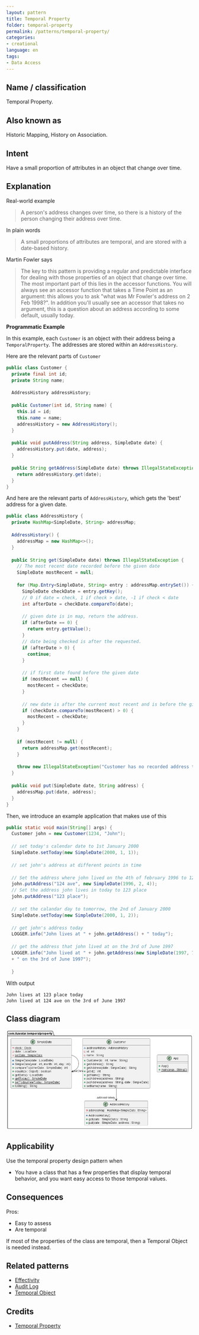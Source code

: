 ```yaml
--- 
layout: pattern 
title: Temporal Property
folder: temporal-property
permalink: /patterns/temporal-property/
categories:
- creational 
language: en 
tags:
- Data Access
---
```


## Name / classification

Temporal Property.

## Also known as
Historic Mapping, History on Association.

## Intent

Have a small proportion of attributes in an object that change over time.

## Explanation

Real-world example
> A person's address changes over time, so there is a history of the person changing their 
> address over time.

In plain words
> A small proportions of attributes are temporal, and are stored with a date-based history.  

Martin Fowler says
> The key to this pattern is providing a regular and predictable interface for dealing with 
> those properties of an object that change over time. The most important part of this lies in 
> the accessor functions. You will always see an accessor function that takes a Time Point as an 
> argument: this allows you to ask "what was Mr Fowler's address on 2 Feb 1998?". In addition 
> you'll usually see an accessor that takes no argument, this is a question about an address 
> according to some default, usually today.

**Programmatic Example**

In this example, each `Customer` is an object with their address being a `TemporalProperty`. The 
addresses are stored within an `AddressHistory`.

Here are the relevant parts of `Customer`
```java
public class Customer {
  private final int id;
  private String name;

  AddressHistory addressHistory;
  
  public Customer(int id, String name) {
    this.id = id;
    this.name = name;
    addressHistory = new AddressHistory();
  }
  
  public void putAddress(String address, SimpleDate date) {
    addressHistory.put(date, address);
  }
  
  public String getAddress(SimpleDate date) throws IllegalStateException {
    return addressHistory.get(date);
  }
}
```

And here are the relevant parts of `AddressHistory`, which gets the 'best' address for a given date.

```java
public class AddressHistory {
  private HashMap<SimpleDate, String> addressMap;
  
  AddressHistory() {
    addressMap = new HashMap<>();
  }
  
  public String get(SimpleDate date) throws IllegalStateException {
    // The most recent date recorded before the given date
    SimpleDate mostRecent = null;

    for (Map.Entry<SimpleDate, String> entry : addressMap.entrySet()) {
      SimpleDate checkDate = entry.getKey();
      // 0 if date = check, 1 if check > date, -1 if check < date
      int afterDate = checkDate.compareTo(date);

      // given date is in map, return the address.
      if (afterDate == 0) {
        return entry.getValue();
      }
      // date being checked is after the requested.
      if (afterDate > 0) {
        continue;
      }

      // if first date found before the given date
      if (mostRecent == null) {
        mostRecent = checkDate;
      }

      // new date is after the current most recent and is before the given
      if (checkDate.compareTo(mostRecent) > 0) {
        mostRecent = checkDate;
      }
    }

    if (mostRecent != null) {
      return addressMap.get(mostRecent);
    }

    throw new IllegalStateException("Customer has no recorded address that early.");
  }
  
  public void put(SimpleDate date, String address) {
    addressMap.put(date, address);
  }
}

```

Then, we introduce an example application that makes use of this

```java
public static void main(String[] args) {
  Customer john = new Customer(1234, "John");

  // set today's calendar date to 1st January 2000
  SimpleDate.setToday(new SimpleDate(2000, 1, 1));

  // set john's address at different points in time

  // Set the address where john lived on the 4th of february 1996 to 124 ave
  john.putAddress("124 ave", new SimpleDate(1996, 2, 4));
  // Set the address john lives in today to 123 place
  john.putAddress("123 place");

  // set the calandar day to tomorrow, the 2nd of January 2000
  SimpleDate.setToday(new SimpleDate(2000, 1, 2));

  // get john's address today
  LOGGER.info("John lives at " + john.getAddress() + " today");

  // get the address that john lived at on the 3rd of June 1997
  LOGGER.info("John lived at " + john.getAddress(new SimpleDate(1997, 7, 3))
  + " on the 3rd of June 1997");

  }
```

With output

```
John lives at 123 place today
John lived at 124 ave on the 3rd of June 1997
```

## Class diagram

![alt text](./etc/temporal-property.urm.png "Temporal Property")

## Applicability

Use the temporal property design pattern when
* You have a class that has a few properties that display temporal behavior, and you want easy 
  access to those temporal values. 

## Consequences

Pros:
* Easy to assess
* Are temporal


If most of the properties of the class are temporal, then a Temporal Object is needed instead.

## Related patterns

* [Effectivity](https://martinfowler.com/eaaDev/Effectivity.html)
* [Audit Log](https://martinfowler.com/eaaDev/AuditLog.html)
* [Temporal Object](https://martinfowler.com/eaaDev/TemporalObject.html)

## Credits

* [Temporal Property](https://martinfowler.com/eaaDev/TemporalProperty.html)